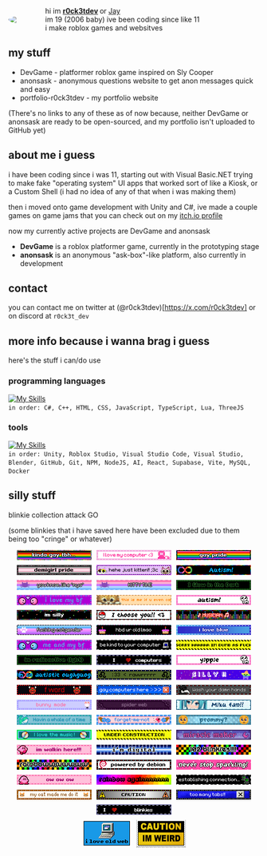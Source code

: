 <div style="display: flex; justify-content: start; align-items: center; max-width: 100%; flex-wrap: wrap; gap: 10px;">
    <img src="https://avatars.githubusercontent.com/u/40042886?v=4" style="width: 64px; border-radius: 100%;" />
    <div>
        hi im
        <strong>
            <u>r0ck3tdev</u>
        </strong>
        or <u>Jay</u>
        <br/>
        im 19 (2006 baby) ive been coding since like 11
        <br/>
        i make roblox games and websitves
    </div>
</div>

## my stuff
- DevGame - platformer roblox game inspired on Sly Cooper
- anonsask - anonymous questions website to get anon messages quick and easy
- portfolio-r0ck3tdev - my portfolio website

(There's no links to any of these as of now because, neither DevGame or anonsask are ready to be open-sourced, and my portfolio isn't uploaded to GitHub yet)

## about me i guess
i have been coding since i was 11, starting out with Visual Basic.NET trying to make fake "operating system" UI apps that worked sort of like a Kiosk, or a Custom Shell (i had no idea of any of that when i was making them)

then i moved onto game development with Unity and C#, ive made a couple games on game jams that you can check out on my [itch.io profile](https://r0ck3t-dev.itch.io)

now my currently active projects are DevGame and anonsask
- **DevGame** is a roblox platformer game, currently in the prototyping stage
- **anonsask** is an anonymous "ask-box"-like platform, also currently in development

## contact
you can contact me on twitter at (@r0ck3tdev)[https://x.com/r0ck3tdev] or on discord at `r0ck3t_dev`

## more info because i wanna brag i guess
here's the stuff i can/do use
### programming languages
[![My Skills](https://skillicons.dev/icons?i=cs,cpp,html,css,js,ts,lua,threejs&theme=dark&perline=6)](https://skillicons.dev)  
`in order: C#, C++, HTML, CSS, JavaScript, TypeScript, Lua, ThreeJS`

### tools
[![My Skills](https://skillicons.dev/icons?i=unity,robloxstudio,vscode,visualstudio,blender,github,git,npm,nodejs,ai,react,supabase,vite,mysql,docker&theme=dark&perline=6)](https://skillicons.dev)  
`in order: Unity, Roblox Studio, Visual Studio Code, Visual Studio, Blender, GitHub, Git, NPM, NodeJS, AI, React, Supabase, Vite, MySQL, Docker`

## silly stuff

blinkie collection attack GO

(some blinkies that i have saved here have been excluded due to them being too "cringe" or whatever)

<div style="display: flex; justify-content: center; align-items: center; max-width: 100%; flex-wrap: wrap; gap: 10px;">
    <img alt="blinkie" src="./blinkies/0014-pride.gif"/>
    <img alt="blinkie" src="./blinkies/0061-pinkcomputer.gif"/>
    <img alt="blinkie" src="./blinkies/0073-gay.gif"/>
    <img alt="blinkie" src="./blinkies/0076-demigirl.gif"/>
    <img alt="blinkie" src="./blinkies/0093-cats.gif"/>
    <img alt="blinkie" src="./blinkies/0113-autism.gif"/>
    <img alt="blinkie" src="./blinkies/0137-catgender.gif"/>
    <img alt="blinkie" src="./blinkies/blinkiesCafe-1Q.gif"/>
    <img alt="blinkie" src="./blinkies/blinkiesCafe-32.gif"/>
    <img alt="blinkie" src="./blinkies/blinkiesCafe-aH.gif"/>
    <img alt="blinkie" src="./blinkies/blinkiesCafe-BD.gif"/>
    <img alt="blinkie" src="./blinkies/blinkiesCafe-bq.gif"/>
    <img alt="blinkie" src="./blinkies/blinkiesCafe-bx.gif"/>
    <img alt="blinkie" src="./blinkies/blinkiesCafe-Dh.gif"/>
    <img alt="blinkie" src="./blinkies/blinkiesCafe-hg.gif"/>
    <img alt="blinkie" src="./blinkies/blinkiesCafe-nK.gif"/>
    <img alt="blinkie" src="./blinkies/blinkiesCafe-NS.gif"/>
    <img alt="blinkie" src="./blinkies/blinkiesCafe-Rv.gif"/>
    <img alt="blinkie" src="./blinkies/blinkiesCafe-tF.gif"/>
    <img alt="blinkie" src="./blinkies/blinkiesCafe-Tl.gif"/>
    <img alt="blinkie" src="./blinkies/blinkiesCafe-UI.gif"/>
    <img alt="blinkie" src="./blinkies/blinkiesCafe-vg.gif"/>
    <img alt="blinkie" src="./blinkies/blinkiesCafe-wl.gif"/>
    <img alt="blinkie" src="./blinkies/blinkiesCafe-xf.gif"/>
    <img alt="blinkie" src="./blinkies/blinkiesCafe-YC.gif"/>
    <img alt="blinkie" src="./blinkies/blinkiesCafe-Z5.gif"/>
    <img alt="blinkie" src="./blinkies/blinkiesCafe-zf.gif"/>
    <img alt="blinkie" src="./blinkies/h4.gif"/>
    <img alt="blinkie" src="./blinkies/tumblr_9c2a8b4d76d8c13f5d686def2f631d89_5329e3dd_1280.webp"/>
    <!-- add the new ones here -->
    <img alt="blinkie" src="./blinkies/0276-washhands.gif"/>
    <img alt="blinkie" src="./blinkies/0275-bunnybounce.gif"/>
    <img alt="blinkie" src="./blinkies/0275-spiderweb.gif"/>
    <img alt="blinkie" src="./blinkies/0178-mikuwink2.gif"/>
    <img alt="blinkie" src="./blinkies/0189-whale.gif"/>
    <img alt="blinkie" src="./blinkies/0192-forgetmenotflower.gif"/>
    <img alt="blinkie" src="./blinkies/0194-pleadingemoji.gif"/>
    <img alt="blinkie" src="./blinkies/0221-cd.gif"/>
    <img alt="blinkie" src="./blinkies/0222-construction.gif"/>
    <img alt="blinkie" src="./blinkies/0282-miraclemoon.gif"/>
    <img alt="blinkie" src="./blinkies/0147-kirbywalk.gif"/>
    <img alt="blinkie" src="./blinkies/0141-digigender.gif"/>
    <img alt="blinkie" src="./blinkies/0102-rainbowchecker.gif"/>
    <img alt="blinkie" src="./blinkies/blinkiesCafe-cL.gif"/>
    <img alt="blinkie" src="./blinkies/0116-debian.gif"/>
    <img alt="blinkie" src="./blinkies/0123-glitterpink.gif"/>
    <img alt="blinkie" src="./blinkies/0145-kirbysquish.gif"/>
    <img alt="blinkie" src="./blinkies/blinkiesCafe-ph.gif"/>
    <img alt="blinkie" src="./blinkies/0092-computerconnect.gif"/>
    <img alt="blinkie" src="./blinkies/0095-tinycats.gif"/>
    <img alt="blinkie" src="./blinkies/0054-caution.gif"/>
    <img alt="blinkie" src="./blinkies/0015-exit-button.gif"/>
    <img alt="blinkie" src="./blinkies/blinkiesCafe-0E.gif"/>

</div>

<div style="display: flex; justify-content: center; align-items: center; max-width: 100%; flex-wrap: wrap; gap: 10px; margin-top: 10px;">
    <img alt="blinkie" src="./blinkies/tumblr_b5d6794f95be310ae2f8506a1f2eec12_75dc3578_100.png"/>
    <img alt="blinkie" src="./blinkies/tumblr_pofep92i1H1y8ua8do8_100.png"/>
</div>